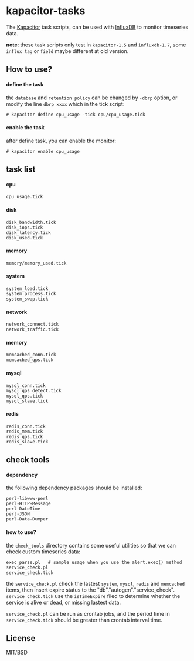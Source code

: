 # kapacitor-tasks

The [Kapacitor](https://docs.influxdata.com/kapacitor/v1.5/) task scripts, can be used with [InfluxDB](https://docs.influxdata.com/influxdb/v1.7/) to monitor timeseries data.

**note**: these task scripts only test in `kapacitor-1.5` and `influxdb-1.7`, some `influx tag` or `field` maybe different at old version. 

## How to use?

#### define the task

the `database` and `retention policy` can be changed by `-dbrp` option, or modify the line `dbrp xxxx` which in the tick script:
```
# kapacitor define cpu_usage -tick cpu/cpu_usage.tick
```

#### enable the task
after define task, you can enable the monitor:
```
# kapacitor enable cpu_usage
```

## task list

#### cpu
```
cpu_usage.tick
```
#### disk
```
disk_bandwidth.tick
disk_iops.tick
disk_latency.tick
disk_used.tick
```
#### memory
```
memory/memory_used.tick
```
#### system
```
system_load.tick
system_process.tick
system_swap.tick
```
#### network
```
network_connect.tick
network_traffic.tick
```
#### memory
```
memcached_conn.tick
memcached_qps.tick
```
#### mysql
```
mysql_conn.tick
mysql_qps_detect.tick
mysql_qps.tick
mysql_slave.tick
```
#### redis
```
redis_conn.tick
redis_mem.tick
redis_qps.tick
redis_slave.tick
```

## check tools

#### dependency

the following dependency packages should be installed:
```
perl-libwww-perl
perl-HTTP-Message
perl-DateTime
perl-JSON
perl-Data-Dumper
```

#### how to use?

the `check_tools` directory contains some useful utilities so that we can check custom timeseries data:
```
exec_parse.pl   # sample usage when you use the alert.exec() method
service_check.pl  
service_check.tick
```
the `service_check.pl` check the lastest `system`, `mysql`, `redis` and `memcached` items, then insert expire status to the "db"."autogen"."service_check". `service_check.tick` use the `isTimeExpire` filed to determine whether the service is alive or dead, or missing lastest data.

`service_check.pl` can be run as crontab jobs, and the period time in `service_check.tick` should be greater than crontab interval time.

## License

MIT/BSD
